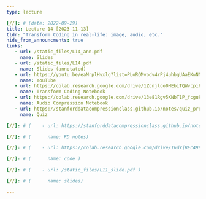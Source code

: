 ```yaml
---
type: lecture

[//]: # (date: 2022-09-29)
title: Lecture 14 [2023-11-13]
tldr: "Transform Coding in real-life: image, audio, etc."
hide_from_announcments: true
links:
   - url: /static_files/L14_ann.pdf
     name: Slides
   - url: /static_files/L14.pdf
     name: Slides (annotated)
   - url: https://youtu.be/eaMrplHvxlg?list=PLoROMvodv4rPj4uhbgUAaEKwNNak8xgkz
     name: YouTube
   - url: https://colab.research.google.com/drive/1Zcnjlco0HEbiTQWvcpiPYA9HbtfB829x#scrollTo=u2mT08CIzvuw
     name: Transform Coding Notebook
   - url: https://colab.research.google.com/drive/13e81Rgv5KNbT1P_fcguPvldtedogkEJZ#scrollTo=McjXr-nVIII1
     name: Audio Compression Notebook
   - url: https://stanforddatacompressionclass.github.io/notes/quiz_problems_2023.html#quiz-14-transform-coding-in-real-life-image-audio-etc
     name: Quiz

[//]: # (    - url: https://stanforddatacompressionclass.github.io/notes/lossy/rd.html)

[//]: # (      name: RD notes)

[//]: # (    - url: https://colab.research.google.com/drive/16dYjBEc499HgHoZRxcyeg0YmNAb5AwAW?usp=sharing)

[//]: # (      name: code )

[//]: # (    - url: /static_files/L11_slide.pdf )

[//]: # (      name: slides)

---
```






